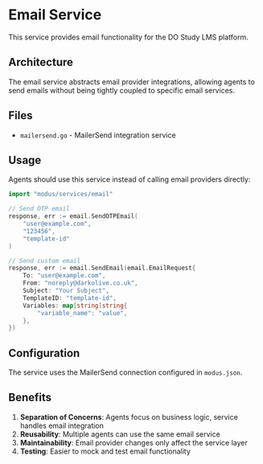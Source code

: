 # Email Service

This service provides email functionality for the DO Study LMS platform.

## Architecture

The email service abstracts email provider integrations, allowing agents to send emails without being tightly coupled to specific email services.

## Files

- `mailersend.go` - MailerSend integration service

## Usage

Agents should use this service instead of calling email providers directly:

```go
import "modus/services/email"

// Send OTP email
response, err := email.SendOTPEmail(
    "user@example.com",
    "123456",
    "template-id"
)

// Send custom email
response, err := email.SendEmail(email.EmailRequest{
    To: "user@example.com",
    From: "noreply@darkolive.co.uk",
    Subject: "Your Subject",
    TemplateID: "template-id",
    Variables: map[string]string{
        "variable_name": "value",
    },
})
```

## Configuration

The service uses the MailerSend connection configured in `modus.json`.

## Benefits

1. **Separation of Concerns**: Agents focus on business logic, service handles email integration
2. **Reusability**: Multiple agents can use the same email service
3. **Maintainability**: Email provider changes only affect the service layer
4. **Testing**: Easier to mock and test email functionality
